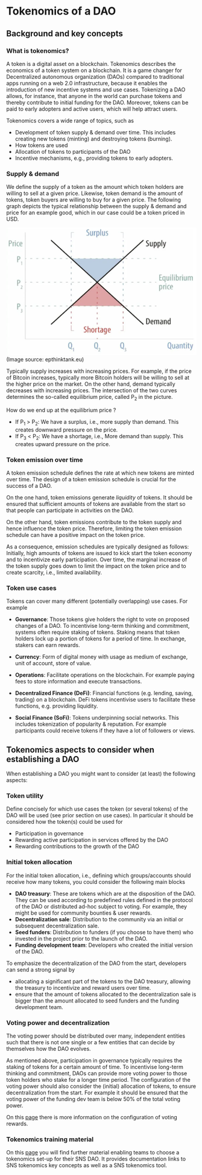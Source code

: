 # Tokenomics of a DAO
## Background and key concepts
### What is tokenomics?
A token is a digital asset on a blockchain. Tokenomics describes the economics of a token system on a blockchain. It is a game changer for Decentralized autonomous organization (DAOs) compared to traditional apps running on a web 2.0 infrastructure, because it enables the introduction of new incentive systems and use cases. Tokenizing a DAO allows, for instance, that anyone in the world can purchase tokens and thereby contribute to initial funding for the DAO. Moreover, tokens can be paid to early adopters and active users, which will help attract users.

Tokenomics covers a wide range of topics, such as 
* Development of token supply & demand over time. This includes creating new tokens (minting) and destroying tokens (burning).
* How tokens are used
* Allocation of tokens to participants of the DAO
* Incentive mechanisms, e.g., providing tokens to early adopters.   

### Supply & demand
We define the supply of a token as the amount which token holders are willing to sell at a given price. Likewise, token demand is the amount of tokens, token buyers are willing to buy for a given price. The following graph depicts the typical relationship between the supply & demand and price for an example good, which in our case could be a token priced in USD. 

![](./_attachments/graph_supply_demand.png)
(Image source: epthinktank.eu)

Typically supply increases with increasing prices. For example, if the price of Bitcoin increases, typically more Bitcoin holders will be willing to sell at the higher price on the market. On the other hand, demand typically decreases with increasing prices. The intersection of the two curves determines the so-called equilibrium price, called P<sub>2</sub> in the picture.

How do we end up at the equilibrium price ?
* If P<sub>1</sub> > P<sub>2</sub>: We have a surplus, i.e., more supply than demand. This creates downward pressure on the price. 
* If P<sub>3</sub> < P<sub>2</sub>: We have a shortage, i.e., More demand than supply. This creates upward pressure on the price. 
### Token emission over time
A token emission schedule defines the rate at which new tokens are minted over time. The design of a token emission schedule is crucial for the success of a DAO. 

On the one hand, token emissions generate _liquidity_ of tokens. It should be ensured that sufficient amounts of tokens are available from the start so that people can participate in activities on the DAO. 

On the other hand, token emissions contribute to the token supply and hence influence the token price. Therefore, limiting the token emission schedule can have a positive impact on the token price. 

As a consequence, emission schedules are typically designed as follows: Initially, high amounts of tokens are issued to kick start the token economy and to incentivize early participation. Over time, the marginal increase of the token supply goes down to limit the impact on the token price and to create scarcity, i.e., limited availability.    

### Token use cases
Tokens can cover many different (potentially overlapping) use cases. For example 
* **Governance**: Those tokens give holders the right to vote on proposed changes of a DAO. 
To incentivise long-term thinking and commitment, systems often require staking of tokens. Staking means that token holders lock up a portion of tokens for a period of time. In exchange, stakers can earn rewards.

* **Currency**: Form of digital money with usage as medium of exchange, unit of account, store of value. 
* **Operations**: Facilitate operations on the blockchain. For example paying fees to store information and execute transactions.
* **Decentralized Finance (DeFi)**: Financial functions (e.g. lending, saving, trading) on a blockchain. 
DeFi tokens incentivise users to facilitate these functions, e.g. providing liquidity.
* **Social Finance (SoFi)**: Tokens underpinning social networks. This includes tokenization of popularity & reputation. For example participants could receive tokens if they have a lot of followers or views.


## Tokenomics aspects to consider when establishing a DAO
When establishing a DAO you might want to consider (at least) the following aspects: 
### Token utility
Define concisely for which use cases the token (or several tokens) of the DAO will be used (see prior section on use cases).  In particular it should be considered how the token(s) could be used for 
* Participation in governance
* Rewarding active participation in services offered by the DAO 
* Rewarding contributions to the growth of the DAO
### Initial token allocation
For the initial token allocation, i.e., defining which groups/accounts should receive how many tokens, you could consider the following main blocks

* **DAO treasury**: These are tokens which are at the disposition of the DAO. They can be used according to predefined rules defined in the protocol of the DAO or distributed ad-hoc subject to voting. For example, they might be used for community bounties & user rewards.
* **Decentralization sale**: Distribution to the community via an initial or subsequent decentralization sale. 
* **Seed funders**: Distribution to funders (if you choose to have them) who invested in the project prior to the launch of the DAO.  
* **Funding development team**: Developers who created the initial version of the DAO. 

To emphasize the decentralization of the DAO from the start, developers can send a strong signal by 
* allocating a significant part of the tokens to the DAO treasury, allowing the treasury to incentivize and reward users over time. 
* ensure that the amount of tokens allocated to the decentralization sale is bigger than the amount allocated to seed funders and the funding development team.  

### Voting power and decentralization
The voting power should be distributed over many, independent entities such that there is not one single or a few entities that can decide by themselves how the DAO evolves.

As mentioned above, participation in governance typically requires the staking of tokens for a certain amount of time. To incentivise long-term thinking and commitment, DAOs can provide more voting power to those token holders who stake for a longer time period. The configuration of the voting power should also consider the (initial) allocation of tokens, to ensure decentralization from the start. For example it should be ensured that the voting power of the funding dev team is below 50% of the total voting power. 

On this [page](rewards.md) there is more information on the configuration of voting rewards. 

### Tokenomics training material
On this [page](https://wiki.internetcomputer.org/wiki/How-To:_SNS_tokenomics_configuration) you will find further material enabling teams to choose a tokenomics set-up for their SNS DAO. It provides documentation links to SNS tokenomics key concepts as well as a SNS tokenomics tool.


